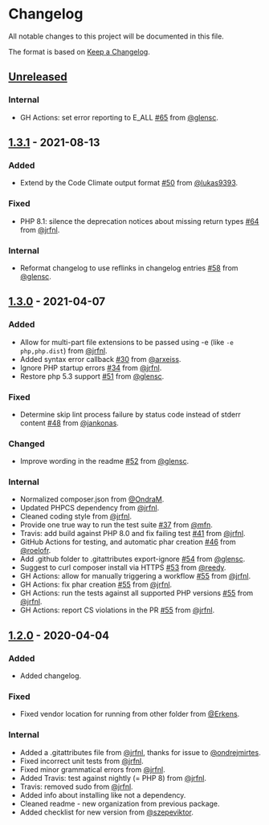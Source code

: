 # Changelog

All notable changes to this project will be documented in this file.

The format is based on [Keep a Changelog](https://keepachangelog.com/en/1.0.0/).

## [Unreleased]

### Internal

-  GH Actions: set error reporting to E_ALL [#65] from [@glensc].

[Unreleased]: https://github.com/php-parallel-lint/PHP-Parallel-Lint/compare/v1.3.0...HEAD

[#65]: https://github.com/php-parallel-lint/PHP-Parallel-Lint/pull/65

## [1.3.1] - 2021-08-13

### Added

- Extend by the Code Climate output format [#50] from [@lukas9393]. 

### Fixed

- PHP 8.1: silence the deprecation notices about missing return types [#64] from [@jrfnl].

### Internal

- Reformat changelog to use reflinks in changelog entries [#58] from [@glensc].

[1.3.1]: https://github.com/php-parallel-lint/PHP-Parallel-Lint/compare/v1.3.0...v1.3.1

[#50]: https://github.com/php-parallel-lint/PHP-Parallel-Lint/pull/50
[#58]: https://github.com/php-parallel-lint/PHP-Parallel-Lint/pull/58
[#64]: https://github.com/php-parallel-lint/PHP-Parallel-Lint/pull/64

## [1.3.0] - 2021-04-07

### Added

- Allow for multi-part file extensions to be passed using -e (like `-e php,php.dist`) from [@jrfnl].
- Added syntax error callback [#30] from [@arxeiss].
- Ignore PHP startup errors [#34] from [@jrfnl].
- Restore php 5.3 support [#51] from [@glensc].

### Fixed

- Determine skip lint process failure by status code instead of stderr content [#48] from [@jankonas].

### Changed

- Improve wording in the readme [#52] from [@glensc].

### Internal

- Normalized composer.json from [@OndraM].
- Updated PHPCS dependency from [@jrfnl].
- Cleaned coding style from [@jrfnl].
- Provide one true way to run the test suite [#37] from [@mfn].
- Travis: add build against PHP 8.0 and fix failing test [#41] from [@jrfnl].
- GitHub Actions for testing, and automatic phar creation [#46] from [@roelofr].
- Add .github folder to .gitattributes export-ignore [#54] from [@glensc].
- Suggest to curl composer install via HTTPS [#53] from [@reedy].
- GH Actions: allow for manually triggering a workflow [#55] from [@jrfnl].
- GH Actions: fix phar creation [#55] from [@jrfnl].
- GH Actions: run the tests against all supported PHP versions [#55] from [@jrfnl].
- GH Actions: report CS violations in the PR [#55] from [@jrfnl].

[1.3.0]: https://github.com/php-parallel-lint/PHP-Parallel-Lint/compare/v1.2.0...v1.3.0
[#30]: https://github.com/php-parallel-lint/PHP-Parallel-Lint/pull/30
[#34]: https://github.com/php-parallel-lint/PHP-Parallel-Lint/pull/34
[#37]: https://github.com/php-parallel-lint/PHP-Parallel-Lint/pull/37
[#41]: https://github.com/php-parallel-lint/PHP-Parallel-Lint/pull/41
[#46]: https://github.com/php-parallel-lint/PHP-Parallel-Lint/pull/46
[#48]: https://github.com/php-parallel-lint/PHP-Parallel-Lint/pull/48
[#51]: https://github.com/php-parallel-lint/PHP-Parallel-Lint/pull/51
[#52]: https://github.com/php-parallel-lint/PHP-Parallel-Lint/pull/52
[#53]: https://github.com/php-parallel-lint/PHP-Parallel-Lint/pull/53
[#54]: https://github.com/php-parallel-lint/PHP-Parallel-Lint/pull/54
[#55]: https://github.com/php-parallel-lint/PHP-Parallel-Lint/pull/55

## [1.2.0] - 2020-04-04

### Added

- Added changelog.

### Fixed

- Fixed vendor location for running from other folder from [@Erkens].

### Internal

- Added a .gitattributes file from [@jrfnl], thanks for issue to [@ondrejmirtes].
- Fixed incorrect unit tests from [@jrfnl].
- Fixed minor grammatical errors from [@jrfnl].
- Added Travis: test against nightly (= PHP 8) from [@jrfnl].
- Travis: removed sudo from [@jrfnl].
- Added info about installing like not a dependency.
- Cleaned readme - new organization from previous package.
- Added checklist for new version from [@szepeviktor].

[1.2.0]: https://github.com/php-parallel-lint/PHP-Parallel-Lint/compare/v1.1.0...v1.2.0

[@Erkens]: https://github.com/Erkens
[@OndraM]: https://github.com/OndraM
[@arxeiss]: https://github.com/arxeiss
[@glensc]: https://github.com/glensc
[@jankonas]: https://github.com/jankonas
[@jrfnl]: https://github.com/jrfnl
[@mfn]: https://github.com/mfn
[@ondrejmirtes]: https://github.com/ondrejmirtes
[@reedy]: https://github.com/reedy
[@roelofr]: https://github.com/roelofr
[@szepeviktor]: https://github.com/szepeviktor
[@lukas9393]: https://github.com/lukas9393

